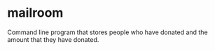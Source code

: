 # mailroom
Command line program that stores people who have donated and the amount that they have donated.

